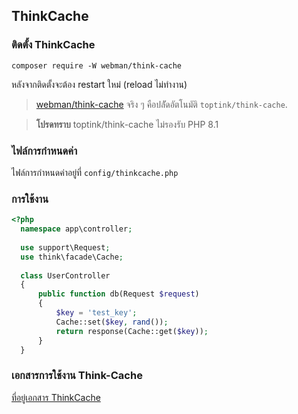 ## ThinkCache

### ติดตั้ง ThinkCache
`composer require -W webman/think-cache`

หลังจากติดตั้งจะต้อง restart ใหม่ (reload ไม่ทำงาน)

> [webman/think-cache](https://www.workerman.net/plugin/15) จริง ๆ คือปลััดอัตโนมัติ `toptink/think-cache`.

> **โปรดทราบ**
> toptink/think-cache ไม่รองรับ PHP 8.1

### ไฟล์การกำหนดค่า

ไฟล์การกำหนดค่าอยู่ที่ `config/thinkcache.php`

### การใช้งาน

```php
<?php
  namespace app\controller;
  
  use support\Request;
  use think\facade\Cache;
  
  class UserController
  {
      public function db(Request $request)
      {
          $key = 'test_key';
          Cache::set($key, rand());
          return response(Cache::get($key));
      }
  }
  ```
### เอกสารการใช้งาน Think-Cache

[ที่อยู่เอกสาร ThinkCache](https://github.com/top-think/think-cache)
